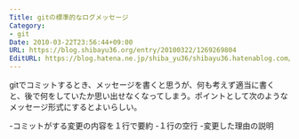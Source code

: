 ```yaml
---
Title: gitの標準的なログメッセージ
Category:
- git
Date: 2010-03-22T23:56:44+09:00
URL: https://blog.shibayu36.org/entry/20100322/1269269804
EditURL: https://blog.hatena.ne.jp/shiba_yu36/shibayu36.hatenablog.com/atom/entry/12704591929888039250
---
```


gitでコミットするとき、メッセージを書くと思うが、何も考えず適当に書くと、後で何をしていたか思い出せなくなってしまう。ポイントとして次のようなメッセージ形式にするとよいらしい。

-コミットがする変更の内容を１行で要約
-１行の空行
-変更した理由の説明
